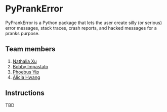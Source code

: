# PyPrankError
PyPrankError is a Python package that lets the user create silly (or serious) error messages, stack traces, crash reports, and hacked messages for a pranks purpose.

## Team members
1. [Nathalia Xu](https://github.com/slurp-slurp)
2. [Bobby Impastato](https://github.com/bobbyimpastato)
3. [Phoebus Yip](https://github.com/phoebusyip)
4. [Alicia Hwang](https://github.com/a-j-hwang)



## Instructions

TBD

